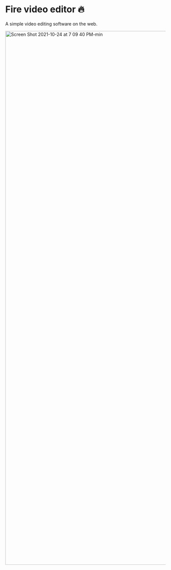 # Fire video editor :fire:
A simple video editing software on the web.


<img width="1675" alt="Screen Shot 2021-10-24 at 7 09 40 PM-min" src="https://user-images.githubusercontent.com/47334631/191157622-4c006d89-35d4-46db-b104-e58af0d6bd37.png">
